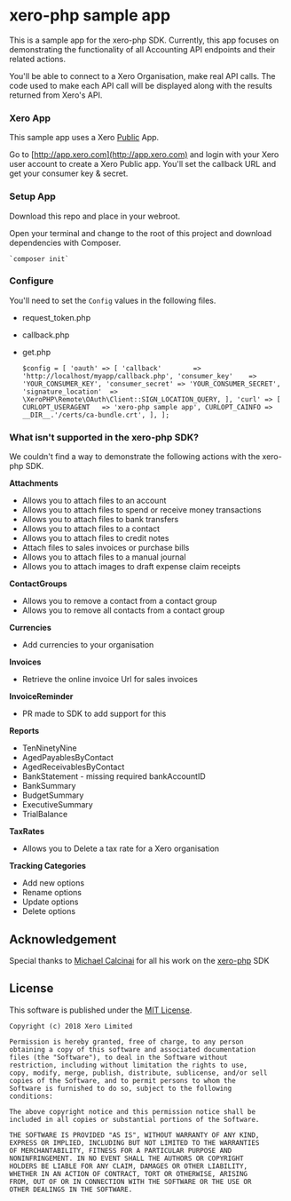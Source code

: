 # xero-php sample app

This is a sample app for the xero-php SDK. Currently, this app focuses on demonstrating the functionality of all Accounting API endpoints and their related actions.  

You'll be able to connect to a Xero Organisation, make real API calls. The code used to make each API call will be displayed along with the results returned from Xero's API.

### Xero App
This sample app uses a Xero [Public](http://developer.xero.com/documentation/auth-and-limits/public-applications/) App.

Go to [http://app.xero.com](http://app.xero.com) and login with your Xero user account to create a Xero Public app. You'll set the callback URL and get your consumer key & secret.

### Setup App
Download this repo and place in your webroot.

Open your terminal and change to the root of this project and download dependencies with Composer.

	`composer init`

### Configure
You'll need to set the `Config` values in the following files.

* request_token.php
* callback.php
* get.php

	`$config = [
	    'oauth' => [
	        'callback'        => 'http://localhost/myapp/callback.php',
	        'consumer_key'    => 'YOUR_CONSUMER_KEY',
	        'consumer_secret' => 'YOUR_CONSUMER_SECRET',
	        'signature_location'  => \XeroPHP\Remote\OAuth\Client::SIGN_LOCATION_QUERY,
		    ],
	    'curl' => [
	        CURLOPT_USERAGENT   => 'xero-php sample app',
	        CURLOPT_CAINFO => __DIR__.'/certs/ca-bundle.crt',
	    ],
	];`


### What isn't supported in the xero-php SDK?
We couldn't find a way to demonstrate the following actions with the xero-php SDK.

**Attachments**

* Allows you to attach files to an account
* Allows you to attach files to spend or receive money transactions
* Allows you to attach files to bank transfers
* Allows you to attach files to a contact
* Allows you to attach files to credit notes
* Attach files to sales invoices or purchase bills
* Allows you to attach files to a manual journal
* Allows you to attach images to draft expense claim receipts 

**ContactGroups**

* Allows you to remove a contact from a contact group
* Allows you to remove all contacts from a contact group

**Currencies**

* Add currencies to your organisation

**Invoices**
* Retrieve the online invoice Url for sales invoices 

**InvoiceReminder**
* PR made to SDK to add support for this

**Reports**
* TenNinetyNine
* AgedPayablesByContact
* AgedReceivablesByContact
* BankStatement - missing required bankAccountID
* BankSummary
* BudgetSummary
* ExecutiveSummary
* TrialBalance

**TaxRates**
* Allows you to Delete a tax rate for a Xero organisation

**Tracking Categories**
* Add new options 
* Rename options 
* Update options 
* Delete options

## Acknowledgement

Special thanks to [Michael Calcinai](https://github.com/calcinai) for all his work on the [xero-php](https://github.com/calcinai/xero-php) SDK
  

## License

This software is published under the [MIT License](http://en.wikipedia.org/wiki/MIT_License).

	Copyright (c) 2018 Xero Limited

	Permission is hereby granted, free of charge, to any person
	obtaining a copy of this software and associated documentation
	files (the "Software"), to deal in the Software without
	restriction, including without limitation the rights to use,
	copy, modify, merge, publish, distribute, sublicense, and/or sell
	copies of the Software, and to permit persons to whom the
	Software is furnished to do so, subject to the following
	conditions:

	The above copyright notice and this permission notice shall be
	included in all copies or substantial portions of the Software.

	THE SOFTWARE IS PROVIDED "AS IS", WITHOUT WARRANTY OF ANY KIND,
	EXPRESS OR IMPLIED, INCLUDING BUT NOT LIMITED TO THE WARRANTIES
	OF MERCHANTABILITY, FITNESS FOR A PARTICULAR PURPOSE AND
	NONINFRINGEMENT. IN NO EVENT SHALL THE AUTHORS OR COPYRIGHT
	HOLDERS BE LIABLE FOR ANY CLAIM, DAMAGES OR OTHER LIABILITY,
	WHETHER IN AN ACTION OF CONTRACT, TORT OR OTHERWISE, ARISING
	FROM, OUT OF OR IN CONNECTION WITH THE SOFTWARE OR THE USE OR
	OTHER DEALINGS IN THE SOFTWARE.
